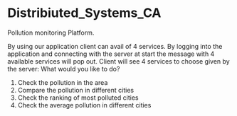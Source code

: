 # Distribiuted_Systems_CA
Pollution monitoring Platform.

By using our application client can avail of 4 services. By logging into the application and connecting with the
server at start the message with 4 available services will pop out.
Client will see 4 services to choose given by the server:
What would you like to do?
1. Check the pollution in the area
2. Compare the pollution in different cities
3. Check the ranking of most polluted cities
4. Check the average pollution in different cities
